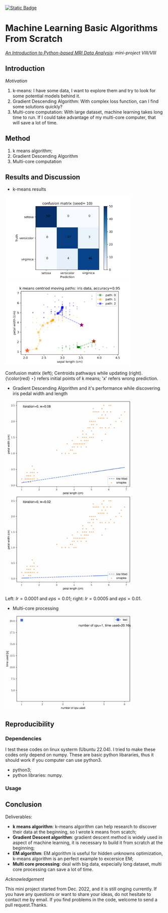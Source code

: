 [![Static Badge](https://img.shields.io/badge/Visit-our_main_project_page-ff69b4)](https://github.com/zhangerjun/Introduction_To_Python-based_Biomedical_Data_Analysis)

# Machine Learning Basic Algorithms From Scratch

*[An Introduction to Python-based MRI Data Analysis](https://github.com/zhangerjun/Introduction_To_Python-based_Biomedical_Data_Analysis): mini-project VIII/VIII*

## Introduction
*Motivation*

1. k-means: I have some data, I want to explore them and try to look for some potential models behind it.
2. Gradient Descending Algorithm: With complex loss function, can I find some solutions quickly?
3. Multi-core computation: With large dataset, machine learning takes long time to run. If I could take advantage of my multi-core computer, that will save a lot of time.

## Method
1. k means algorithm;
2. Gradient Descending Algorithm 
3. Multi-core computation



## Results and Discussion
* k-means results
<div align="left">
	<img src="./image/k_mean_iris_confusion_matrix.png" width="400" alt="1" title="k-means results">
    <img src="./image/k_mean_iris_centriod_paths.png" width="400" alt="1" title="k-means results">
</div>

Confusion matrix (left); Centroids pathways while updating (right). {\color{red} $\star$} refers initial points of k means; 'x' refers wrong prediction.

* Gradient Descending Algorithm and it's performance while discovering iris pedal width and length
<div align="left">
	<img src="./image/GD_iris_results_high_lr.gif" width="400" alt="1" title="GD iris results">
	<img src="./image/GD_iris_results_low_lr.gif" width="400" alt="1" title="GD iris results">
</div>

Left: $lr = 0.0001$ and $eps=0.01$; right: $lr = 0.0005$ and $eps=0.01$.

* Multi-core processing
<div align="left">
	<img src="./image/multi_core_test.gif" width="400" alt="1" title="multi cpu test">
</div>

## Reproducibility

### Dependencies
I test these codes on linux systerm (Ubuntu 22.04). I tried to make these codes only depend on numpy. These are basic python libararies, thus it should work if you computer can use python3.

* python3;
* python libraries: numpy.
### Usage


## Conclusion

Deliverables:
* **k means algorithm**: k-means algorithm can help research to discover their data at the beginning, so I wrote k means from scatch;
* **Gradient Descent algorithm**: gradient descent method is widely used in aspect of machine learning, it is necessary to build it from scratch at the beginning;
* **EM algorithm**: EM algorithm is useful for hidden unknowns optimization, k-means algorithm is an perfect example to excersice EM;
* **Multi core processing**: deal with big data, expecially long dataset, multi core processing can save a lot of time.

*Acknowledgement*

This mini project started from Dec. 2022, and it is still onging currently. If you have any questions or want to share your ideas, do not hesitate to contact me by email. If you find problems in the code, welcome to send a pull request.Thanks.
